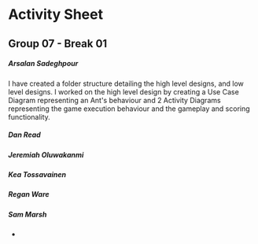 # Activity Sheet

## Group 07 - Break 01

##### Arsalan Sadeghpour

I have created a folder structure detailing the high level designs, and low level designs. I worked on the high level design by creating a Use Case Diagram representing an Ant's behaviour and 2 Activity Diagrams representing the game execution behaviour and the gameplay and scoring functionality.

##### Dan Read

##### Jeremiah Oluwakanmi

##### Kea Tossavainen

##### Regan Ware

##### Sam Marsh
-
